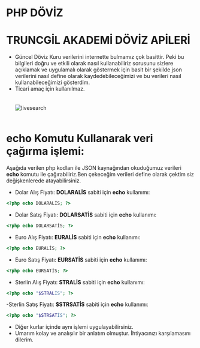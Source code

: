 # PHP DÖVİZ
# TRUNCGİL AKADEMİ DÖVİZ APİLERİ
- Güncel Döviz Kuru verilerini internette bulmamız çok basittir. Peki bu bilgileri doğru ve etkili olarak nasıl kullanabiliriz sorusunu sizlere açıklamak ve uygulamalı olarak göstermek için basit bir şekilde json verilerini nasıl define olarak kaydedebileceğimizi ve bu verileri nasıl kullanabileceğimizi gösterdim.
- Ticari amaç için kullanılmaz.<br> <br> <br>
![livesearch](define.PNG) <br> <br>


# echo Komutu Kullanarak veri çağırma işlemi:
Aşağıda verilen php kodları ile JSON kaynağından okuduğumuz verileri <b>echo</b> komutu ile çağırabiliriz.Ben çekeceğim verileri define olarak çektim siz değişkenlerede atayabilirsiniz.
- Dolar Alış Fiyatı: <b>DOLARALİS</b> sabiti için <b>echo</b> kullanımı:
```php
<?php echo DOLARALİS; ?>
```
- Dolar Satış Fiyatı: <b>DOLARSATİS</b> sabiti için <b>echo</b> kullanımı:
```php
<?php echo DOLARSATİS; ?>
```
- Euro Alış Fiyatı: <b>EURALİS</b> sabiti için <b>echo</b> kullanımı:
```php
<?php echo EURALİS; ?>
```
- Euro Satış Fiyatı: <b>EURSATİS</b> sabiti için <b>echo</b> kullanımı:
```php
<?php echo EURSATİS; ?>
```
- Sterlin Alış Fiyatı: <b>STRALİS</b> sabiti için <b>echo</b> kullanımı:
```php
<?php echo "$STRALİS"; ?>
```
-Sterlin Satış Fiyatı: <b>$STRSATİS</b> sabiti için <b>echo</b> kullanımı:
```php
<?php echo "$STRSATİS"; ?>
```
- Diğer kurlar içinde aynı işlemi uygulayabilirsiniz.
- Umarım kolay ve analışılır bir anlatım olmuştur. İhtiyacınızı karşılamasını dilerim.
